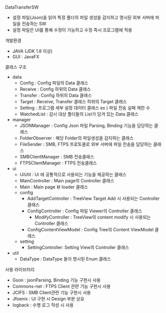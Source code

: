 DataTransferSW

- 설정 파일(Json)을 읽어 특정 폴더의 파일 생성을 감지하고 명시된 외부 서버에 파일을 전송하는 SW
- 설정 파일은 UI를 통해 수정이 가능하고 수정 즉시 프로그램에 적용

개발환경

- JAVA (JDK 1.8 이상)
- GUI : JavaFX

클래스 구조

- data
  - Config : Config 파일의 Data 클래스
  - Receive : Config 하위의 Data 클래스
  - Transfer : Config 하위의 Data 클래스
  - Target : Receive, Transfer 클래스 하위의 Target 클래스
  - Setting : 프로그램 세부 설정 데이터 클래스 ex ) 파일 전송 실패 제한 수
  - WatchedList : 감시 대상 폴더들의 List가 담겨 있는 Data 클래스
- manager 
  - JSONManager : Config Json 파일 Parsing, Binding 기능을 담당하는 클래스
  - FolderObserver : 해당 Folder의 파일생성을 감지하는 클래스
  - FileSender : SMB, FTPS 프로토콜로 외부 서버에 파일 전송을 담당하는 클래스
  - SMBClientManager : SMB 전송클래스
  - FTPSClientManager : FTPS 전송클래스
- ui
  - UiUtil : Ui 에 공통적으로 사용되는 기능을 제공하는 클래스
  - MainController : Main page의 Controller 클래스
  - Main : Main page 뷰 loader 클래스
  - config 
    - AddTargetController : TreeView Target Add 시 사용되는 Controller 클래스
    - ConfigController : Config 파일 Viewer의 Controller 클래스
      - ModifyController : TreeView의 content modify 시 사용되는 Controller 클래스
    - ConfigContentViewModel : Config Tree의 Content ViewModel 클래스
  - setting
    - SettingController: Setting View의 Controller 클래스
- util
  - DataType : DataType 들이 명시된 Enum 클래스



사용 라이브러리

- Gson : jsonParsing, Binding 기능 구현시 사용
- Commons-net : FTPS Client 관련 기능 구현시 사용
- JCIFS : SMB Client관련 기능 구현시 사용
- Jfoenix : UI 구현 시 Design 부분 상요
- logback : 수행 로그 작성 시 사용
